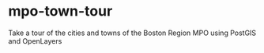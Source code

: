 # mpo-town-tour
Take a tour of the cities and towns of the Boston Region MPO using PostGIS and OpenLayers
